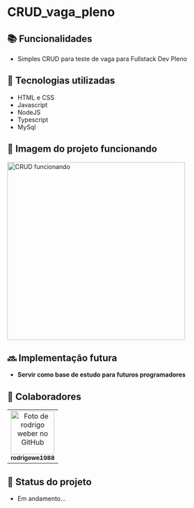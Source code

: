 # CRUD_vaga_pleno

## :books: Funcionalidades
* Simples CRUD para teste de vaga para Fullstack Dev Pleno


## :wrench: Tecnologias utilizadas
* HTML e CSS
* Javascript
* NodeJS
* Typescript
* MySql

## :rocket: Imagem do projeto funcionando
<img width="409" alt="CRUD funcionando" src="https://user-images.githubusercontent.com/60714212/140627686-996b7999-acd4-4b6a-8b6d-7e3c5620f923.png">

## :soon: Implementação futura
* <b>Servir como base de estudo para futuros programadores</b>

## :handshake: Colaboradores
<table>
  <tr>
    <td align="center">
      <a href="http://github.com/rodrigowe1988">
        <img src="https://avatars.githubusercontent.com/u/60714212?s=400&u=d21266ef77b83c62496e528f3da241bd9c665aeb&v=4" width="100px;" alt="Foto de rodrigo weber no GitHub"/><br>
        <sub>
          <b>rodrigowe1988</b>
        </sub>
      </a>
    </td>
  </tr>
</table>

## :dart: Status do projeto
* Em andamento...
